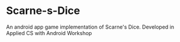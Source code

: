 # Scarne-s-Dice
An android app game implementation of Scarne's Dice. Developed in Applied CS with Android Workshop
